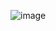 ![image](https://user-images.githubusercontent.com/86943255/132124208-dec51845-e5d5-4340-9b50-951dca4290c3.png)

